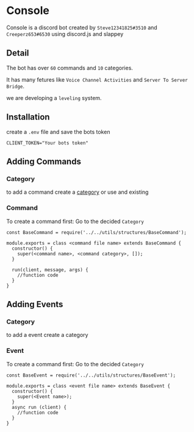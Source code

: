 # Console
Console is a discord bot created by `Steve12341825#3510` and `Creeperz653#6530` using discord.js and slappey

## Detail
The bot has over `60` commands and `10` categories.

It has many fetures like `Voice Channel Activities` and `Server To Server Bridge`.

we are developing a `leveling` system.

## Installation

create a `.env` file and save the bots token

```
CLIENT_TOKEN="Your bots token"
```

## Adding Commands

### Category

to add a command create a [category](#src/commands/help/HelpCommand.js) or use and existing

### Command

To create a command first: Go to the decided `Category`
```
const BaseCommand = require('../../utils/structures/BaseCommand');

module.exports = class <command file name> extends BaseCommand {
  constructor() {
    super(<command name>, <command category>, []);
  }

  run(client, message, args) {
    //function code
  }
}
```

## Adding Events

### Category

to add a event create a category

### Event

To create a command first: Go to the decided `Category`
```
const BaseEvent = require('../../utils/structures/BaseEvent');

module.exports = class <event file name> extends BaseEvent {
  constructor() {
    super(<Event name>);
  }
  async run (client) {
    //function code
  }
}
```
